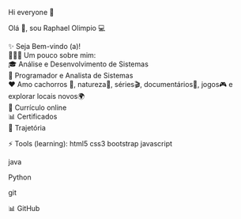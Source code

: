 Hi everyone 👋

Olá 👋, sou Raphael Olimpio 💻

✨ Seja Bem-vindo (a)!  
🦸🏻‍♀️ Um pouco sobre mim:  
🎓 Análise e Desenvolvimento de Sistemas  
🚀 Programador e Analista de Sistemas  
❤ Amo cachorros 🐶, natureza🌻, séries🎬, documentários📖, jogos🎮 e explorar locais novos🌍  
📃 Currículo online  
📊 Certificados  
💌 Trajetória  


⚡ Tools (learning):
html5 css3 bootstrap javascript

java

Python

git



📊 GitHub 




<!--
**Rapha29/Rapha29** is a ✨ _special_ ✨ repository because its `README.md` (this file) appears on your GitHub profile.

Here are some ideas to get you started:

- 🔭 I’m currently working on ...
- 🌱 I’m currently learning ...
- 👯 I’m looking to collaborate on ...
- 🤔 I’m looking for help with ...
- 💬 Ask me about ...
- 📫 How to reach me: ...
- 😄 Pronouns: ...
- ⚡ Fun fact: ...
-->
